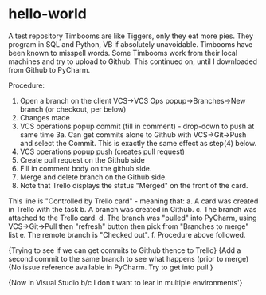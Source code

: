 # hello-world
A test repository
Timbooms are like Tiggers, only they eat more pies. They program in SQL and Python, VB if absolutely unavoidable.
Timbooms have been known to misspell words.
Some Timbooms work from their local machines and try to upload to Github.
This continued on, until I downloaded from Github to PyCharm.

Procedure:
1. Open a branch on the client VCS->VCS Ops popup->Branches->New branch (or checkout, per below)
2. Changes made
3. VCS operations popup commit (fill in comment) - drop-down to push at same time
3a. Can get commits alone to Github with VCS->Git->Push and select the Commit.
        This is exactly the same effect as step(4) below.
4. VCS operations popup push (creates pull request)
5. Create pull request on the Github side
6. Fill in comment body on the github side.
7. Merge and delete branch on the Github side.
8. Note that Trello displays the status "Merged" on the front of the card.

This line is "Controlled by Trello card" - meaning that:
a. A card was created in Trello with the task
b. A branch was created in Github.
c. The branch was attached to the Trello card.
d. The branch was "pulled" into PyCharm,
       using VCS->Git->Pull then "refresh" button then pick from "Branches to merge" list
e. The remote branch is "Checked out".
f. Procedure above followed. 

{Trying to see if we can get commits to Github thence to Trello}
{Add a second commit to the same branch to see what happens (prior to merge)
{No issue reference available in PyCharm. Try to get into pull.}

{Now in Visual Studio b/c I don't want to lear in multiple environments'}




